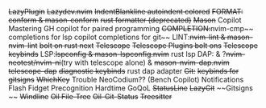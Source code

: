 ~~LazyPlugin~~
~~Lazydev.nvim~~ 
~~IndentBlankline 
    autoindent
    colored~~
~~FORMAT: conform & mason-conform~~
    ~~rust formatter (deprecated)~~
~~Mason~~
Copilot 
    Mastering GH copilot for paired programming
~~COMPLETION:~~nvim-cmp~~
    completions for lsp
    copilot
    completions for git~~
LINT:~~nvim-lint & mason-nvim-lint~~
    ~~bolt on rust next~~
~~Telescope~~
    ~~Telescope Plugins bolt ons~~
    ~~Telescope keybinds~~
LSP:~~lspconfig & mason-lspconfig.nvim~~
    rust lsp 
DAP:
    & ?~~nvim-neotest/nvim-ni~~(try with telescope alone) 
    & ~~mason-nvim-dap.nvim~~ ~~telescope-dap~~
    ~~diagnostic keybinds~~
    rust dap adapter
~~Git:~~
    ~~keybinds for gitsigns~~
~~WhichKey~~
Trouble 
NeoCodium?? (Bench Copilot) 
Notifications 
Flash 
Fidget 
Precognition 
Hardtime
GoQoL 
~~StatusLine~~
~~LazyGit~~
~~Gitsigns ~~
~~Windline~~
~~Oil File-Tree~~
~~Oil-Git-Status~~
~~Treesitter~~
